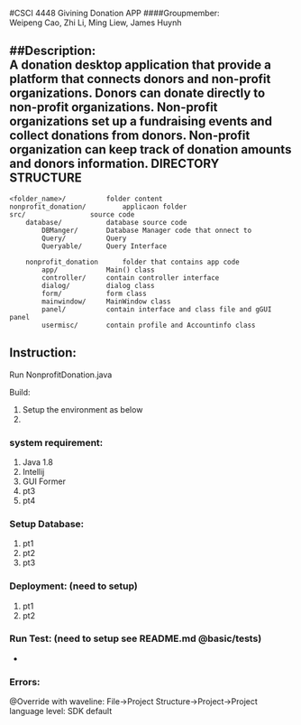 #CSCI 4448 Givining Donation APP 
####Groupmember:  
Weipeng Cao, Zhi Li, Ming Liew, James Huynh

##Description:  
A donation desktop application that provide a platform that connects donors and non-profit organizations. Donors can donate directly to non-profit organizations. Non-profit organizations set up a fundraising events and collect donations from donors. Non-profit organization can keep track of donation amounts and donors information.
DIRECTORY STRUCTURE
-------------------

	<folder_name>/			folder content
	nonprofit_donation/     	applicaon folder   
	src/				source code
		database/			database source code
			DBManger/		Database Manager code that onnect to 
			Query/			Query
			Queryable/		Query Interface
			
		nonprofit_donation		folder that contains app code
			app/			Main() class
			controller/		contain controller interface
			dialog/			dialog class
			form/			form class			
			mainwindow/		MainWindow class
			panel/			contain interface and class file and gGUI panel
			usermisc/		contain profile and Accountinfo class
	
	


## Instruction:
Run NonprofitDonation.java

Build:
1. Setup the environment as below
2. 

### system requirement: 
1. Java 1.8
2. Intellij
  1. GUI Former
3. pt3
4. pt4

### Setup Database:
1. pt1
2. pt2
3. pt3
  
### Deployment: (need to setup)
1. pt1 
2. pt2

### Run Test: (need to setup see README.md @basic/tests)
-


###  Errors:
@Override with waveline: File->Project Structure->Project->Project language level: SDK default


